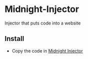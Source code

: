 # Midnight-Injector
Injector that puts code into a website

## Install
- Copy the code in [Midnight Injector](Midnight-Injector/MidnightInjector.js)
